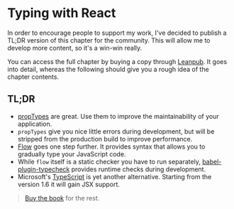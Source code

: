 # Typing with React

In order to encourage people to support my work, I've decided to publish a TL;DR version of this chapter for the community. This will allow me to develop more content, so it's a win-win really.

You can access the full chapter by buying a copy through [Leanpub](https://leanpub.com/survivejs_react). It goes into detail, whereas the following should give you a rough idea of the chapter contents.

## TL;DR

* [propTypes](https://facebook.github.io/react/docs/reusable-components.html) are great. Use them to improve the maintainability of your application.
* `propTypes` give you nice little errors during development, but will be stripped from the production build to improve performance.
* [Flow](http://flowtype.org) goes one step further. It provides syntax that allows you to gradually type your JavaScript code.
* While `flow` itself is a static checker you have to run separately, [babel-plugin-typecheck](https://github.com/codemix/babel-plugin-typecheck) provides runtime checks during development.
* Microsoft's [TypeScript](http://www.typescriptlang.org/) is yet another alternative. Starting from the version 1.6 it will gain JSX support.

> [Buy the book](https://leanpub.com/survivejs_react) for the rest.
